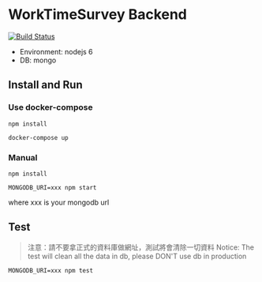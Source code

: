 WorkTimeSurvey Backend
=====================

[![Build Status](https://travis-ci.org/goodjoblife/WorkTimeSurvey-backend.svg?branch=master)](https://travis-ci.org/goodjoblife/WorkTimeSurvey-backend)

* Environment: nodejs 6
* DB: mongo

## Install and Run

### Use docker-compose

```
npm install
```

```
docker-compose up
```

### Manual

```
npm install
```

```
MONGODB_URI=xxx npm start
```
where xxx is your mongodb url

## Test

> 注意：請不要拿正式的資料庫做網址，測試將會清除一切資料
> Notice: The test will clean all the data in db, please DON'T use db in production

```
MONGODB_URI=xxx npm test
```
